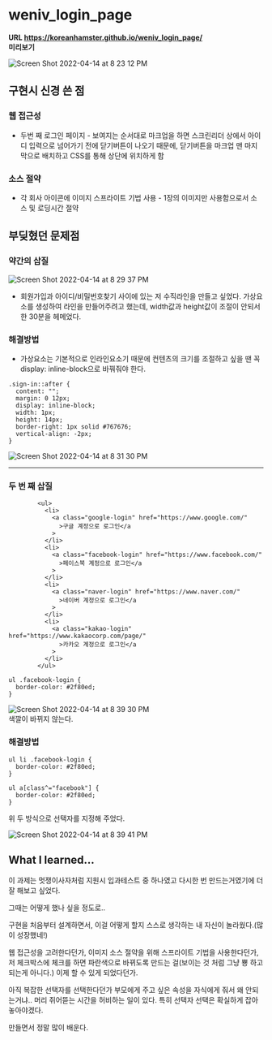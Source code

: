 # weniv_login_page

**URL https://koreanhamster.github.io/weniv_login_page/**    
     **미리보기**

![Screen Shot 2022-04-14 at 8 23 12 PM](https://user-images.githubusercontent.com/95600994/163381824-7948b980-fe4d-4b8c-a10a-5e34db3efd39.png)

## 구현시 신경 쓴 점


### 웹 접근성

- 두번 째 로그인 페이지 - 보여지는 순서대로 마크업을 하면 스크린리더 상에서 아이디 입력으로 넘어가기 전에 닫기버튼이 나오기 때문에, 닫기버튼을 마크업 맨 마지막으로 배치하고 CSS를 통해 상단에 위치하게 함

### 소스 절약

- 각 회사 아이콘에 이미지 스프라이트 기법 사용 - 1장의 이미지만 사용함으로서 소스 및 로딩시간 절약



## 부딪혔던 문제점

### 약간의 삽질

![Screen Shot 2022-04-14 at 8 29 37 PM](https://user-images.githubusercontent.com/95600994/163382578-d5a8b8ef-0d36-4f8a-8b10-86ee8ddaa393.png)    

- 회원가입과 아이디/비밀번호찾기 사이에 있는 저 수직라인을 만들고 싶었다. 가상요소를 생성하여 라인을 만들어주려고 했는데, width값과 height값이 조절이 안되서 한 30분을 헤메었다.    

### 해결방법

- 가상요소는 기본적으로 인라인요소기 때문에 컨텐츠의 크기를 조절하고 싶을 땐 꼭 display: inline-block으로 바꿔줘야 한다.


```
.sign-in::after {
  content: "";
  margin: 0 12px;
  display: inline-block;
  width: 1px;
  height: 14px;
  border-right: 1px solid #767676;
  vertical-align: -2px;
}

```
      
![Screen Shot 2022-04-14 at 8 31 30 PM](https://user-images.githubusercontent.com/95600994/163382637-33a51161-5706-4bf0-a5b8-ec2e7f5cd23a.png)      

---
### 두 번 째 삽질  

```
        <ul>
          <li>
            <a class="google-login" href="https://www.google.com/"
              >구글 계정으로 로그인</a
            >
          </li>
          <li>
            <a class="facebook-login" href="https://www.facebook.com/"
              >페이스북 계정으로 로그인</a
            >
          </li>
          <li>
            <a class="naver-login" href="https://www.naver.com/"
              >네이버 계정으로 로그인</a
            >
          </li>
          <li>
            <a class="kakao-login" href="https://www.kakaocorp.com/page/"
              >카카오 계정으로 로그인</a
            >
          </li>
        </ul>
```

```
ul .facebook-login {
  border-color: #2f80ed;
}
```

![Screen Shot 2022-04-14 at 8 39 30 PM](https://user-images.githubusercontent.com/95600994/163383567-4cf466ca-faab-4461-9d91-88dffc35490f.png)     
색깔이 바뀌지 않는다.

### 해결방법

```
ul li .facebook-login {
  border-color: #2f80ed;
}
```
```
ul a[class^="facebook"] {
  border-color: #2f80ed;
}
```

위 두 방식으로 선택자를 지정해 주었다.

        
![Screen Shot 2022-04-14 at 8 39 41 PM](https://user-images.githubusercontent.com/95600994/163383751-13a6606d-a513-4537-83af-817099ec7dd6.png)

## What I learned...

이 과제는 멋쟁이사자처럼 지원시 입과테스트 중 하나였고 다시한 번 만드는거였기에 더 잘 해보고 싶었다.

그때는 어떻게 했나 싶을 정도로.. 

구현을 처음부터 설계하면서, 이걸 어떻게 할지 스스로 생각하는 내 자신이 놀라웠다.(많이 성장했네!)

웹 접근성을 고려한다던가, 이미지 소스 절약을 위해 스프라이트 기법을 사용한다던가, 저 체크박스에 체크를 하면 파란색으로 바뀌도록 만드는 걸(보이는 것 처럼 그냥 뿅 하고 되는게 아니다.) 이제 할 수 있게 되었다던가.



아직 복잡한 선택자를 선택한다던가 부모에게 주고 싶은 속성을 자식에게 줘서 왜 안되는거냐.. 머리 쥐어뜯는   시간을 허비하는 일이 있다. 특히 선택자 선택은 확실하게 잡아놓아야겠다.



만들면서 정말 많이 배운다.


